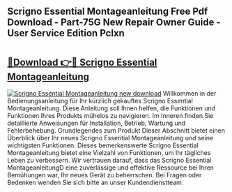 ## Scrigno Essential Montageanleitung Free Pdf Download - Part-75G New Repair Owner Guide - User Service Edition Pclxn

# <h2><a href="http://df8si86.blite.top/?on=Scrigno+Essential+Montageanleitung">🔗Download 👉🔴 Scrigno Essential Montageanleitung</a></h2>

[![Scrigno Essential Montageanleitung new download](https://i.imgur.com/lujVjoI.png)](http://df8si86.blite.top/?on=Scrigno+Essential+Montageanleitung)
Willkommen in der Bedienungsanleitung für Ihr kürzlich gekauftes Scrigno Essential Montageanleitung. Diese Anleitung soll Ihnen helfen, die Funktionen und Funktionen Ihres Produkts mühelos zu navigieren. Im Inneren finden Sie detaillierte Anweisungen für Installation, Betrieb, Wartung und Fehlerbehebung. Grundlegendes zum Produkt Dieser Abschnitt bietet einen Überblick über Ihr neues Scrigno Essential Montageanleitung und seine wichtigsten Funktionen. Dieses bemerkenswerte Scrigno Essential Montageanleitung bietet eine Vielzahl von Funktionen, um Ihr tägliches Leben zu verbessern. Wir vertrauen darauf, dass das Scrigno Essential MontageanleitungD eine zuverlässige und effektive Ressource bei Ihren Bemühungen war, Ihr neues Gerät zu beherrschen. Bei Fragen oder Bedenken wenden Sie sich bitte an unser Kundendienstteam.
